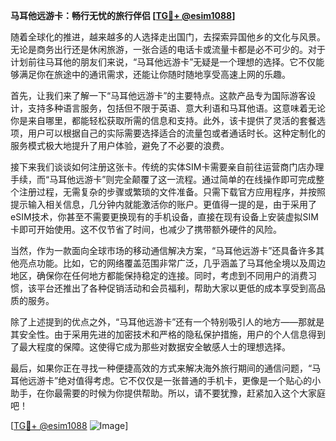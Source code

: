 **马耳他远游卡：畅行无忧的旅行伴侣 [[TG💪+ @esim1088](https://t.me/s/esim1088)]**

随着全球化的推进，越来越多的人选择走出国门，去探索异国他乡的文化与风景。无论是商务出行还是休闲旅游，一张合适的电话卡或流量卡都是必不可少的。对于计划前往马耳他的朋友们来说，“马耳他远游卡”无疑是一个理想的选择。它不仅能够满足你在旅途中的通讯需求，还能让你随时随地享受高速上网的乐趣。

首先，让我们来了解一下“马耳他远游卡”的主要特点。这款产品专为国际游客设计，支持多种语言服务，包括但不限于英语、意大利语和马耳他语。这意味着无论你是来自哪里，都能轻松获取所需的信息和支持。此外，该卡提供了灵活的套餐选项，用户可以根据自己的实际需要选择适合的流量包或者通话时长。这种定制化的服务模式极大地提升了用户体验，避免了不必要的浪费。

接下来我们谈谈如何注册这张卡。传统的实体SIM卡需要亲自前往运营商门店办理手续，而“马耳他远游卡”则完全颠覆了这一流程。通过简单的在线操作即可完成整个注册过程，无需复杂的步骤或繁琐的文件准备。只需下载官方应用程序，并按照提示输入相关信息，几分钟内就能激活你的账户。更值得一提的是，由于采用了eSIM技术，你甚至不需要更换现有的手机设备，直接在现有设备上安装虚拟SIM卡即可开始使用。这不仅节省了时间，也减少了携带额外硬件的风险。

当然，作为一款面向全球市场的移动通信解决方案，“马耳他远游卡”还具备许多其他亮点功能。比如，它的网络覆盖范围非常广泛，几乎涵盖了马耳他全境以及周边地区，确保你在任何地方都能保持稳定的连接。同时，考虑到不同用户的消费习惯，该平台还推出了各种促销活动和会员福利，帮助大家以更低的成本享受到高品质的服务。

除了上述提到的优点之外，“马耳他远游卡”还有一个特别吸引人的地方——那就是其安全性。由于采用先进的加密技术和严格的隐私保护措施，用户的个人信息得到了最大程度的保障。这使得它成为那些对数据安全敏感人士的理想选择。

最后，如果你正在寻找一种便捷高效的方式来解决海外旅行期间的通信问题，“马耳他远游卡”绝对值得考虑。它不仅仅是一张普通的手机卡，更像是一个贴心的小助手，在你最需要的时候为你提供帮助。所以，请不要犹豫，赶紧加入这个大家庭吧！

[[TG💪+ @esim1088](https://t.me/s/esim1088) ![Image](https://i.postimg.cc/4NQfJmqS/Snipaste-2025-05-13-00-14-12.png)]